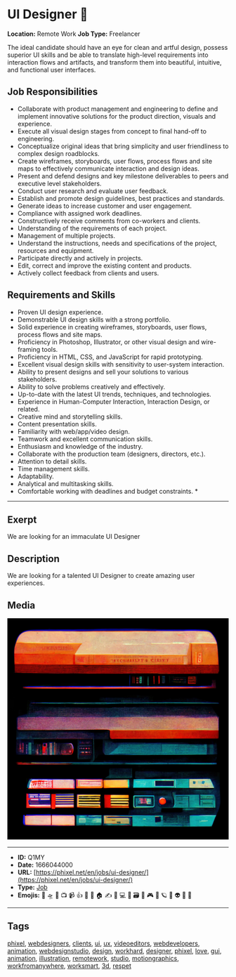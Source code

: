# UI Designer 📲
**Location:** Remote Work
**Job Type:** Freelancer

The ideal candidate should have an eye for clean and artful design, possess superior UI skills and be able to translate high-level requirements into interaction flows and artifacts, and transform them into beautiful, intuitive, and functional user interfaces.

## Job Responsibilities

- Collaborate with product management and engineering to define and implement innovative solutions for the product direction, visuals and experience.
- Execute all visual design stages from concept to final hand-off to engineering.
- Conceptualize original ideas that bring simplicity and user friendliness to complex design roadblocks.
- Create wireframes, storyboards, user flows, process flows and site maps to effectively communicate interaction and design ideas.
- Present and defend designs and key milestone deliverables to peers and executive level stakeholders.
- Conduct user research and evaluate user feedback.
- Establish and promote design guidelines, best practices and standards.
- Generate ideas to increase customer and user engagement.
- Compliance with assigned work deadlines.
- Constructively receive comments from co-workers and clients.
- Understanding of the requirements of each project.
- Management of multiple projects.
- Understand the instructions, needs and specifications of the project, resources and equipment.
- Participate directly and actively in projects.
- Edit, correct and improve the existing content and products.
- Actively collect feedback from clients and users.

## Requirements and Skills
- Proven UI design experience.
- Demonstrable UI design skills with a strong portfolio.
- Solid experience in creating wireframes, storyboards, user flows, process flows and site maps.
- Proficiency in Photoshop, Illustrator, or other visual design and wire-framing tools.
- Proficiency in HTML, CSS, and JavaScript for rapid prototyping.
- Excellent visual design skills with sensitivity to user-system interaction.
- Ability to present designs and sell your solutions to various stakeholders.
- Ability to solve problems creatively and effectively.
- Up-to-date with the latest UI trends, techniques, and technologies.
- Experience in Human-Computer Interaction, Interaction Design, or related.
- Creative mind and storytelling skills.
- Content presentation skills.
- Familiarity with web/app/video design.
- Teamwork and excellent communication skills.
- Enthusiasm and knowledge of the industry.
- Collaborate with the production team (designers, directors, etc.).
- Attention to detail skills.
- Time management skills.
- Adaptability.
- Analytical and multitasking skills.
- Comfortable working with deadlines and budget constraints. *


------------
## Exerpt
We are looking for an immaculate UI Designer
## Description
We are looking for a talented UI Designer to create amazing user experiences.
## Media
<img src="media/job-ui-designer.jpg">

------------
- **ID:** Q1MY
- **Date:** 1666044000
- **URL:** [https://phixel.net/en/jobs/ui-designer/](https://phixel.net/en/jobs/ui-designer/)
- **Type:** [Job](#Job)
- **Emojis:** 🎨 🛸 📼 📺 📹 👍 🔗 📝 🏠 ✍️ 👨 💻 👑 🗃 👾 🎮 📲 🪐 🌟 👽 🚀 🌌

------------
## Tags
[phixel](#phixel), [webdesigners](#webdesigners), [clients](#clients), [ui](#ui), [ux](#ux), [videoeditors](#videoeditors), [webdevelopers](#webdevelopers), [animation](#animation), [webdesignstudio](#webdesignstudio), [design](#design), [workhard](#workhard), [designer](#designer), [phixel](#phixel), [love](#love), [gui](#gui), [animation](#animation), [illustration](#illustration), [remotework](#remotework), [studio](#studio), [motiongraphics](#motiongraphics), [workfromanywhere](#workfromanywhere), [worksmart](#worksmart), [3d](#3d), [respet](#respet)

